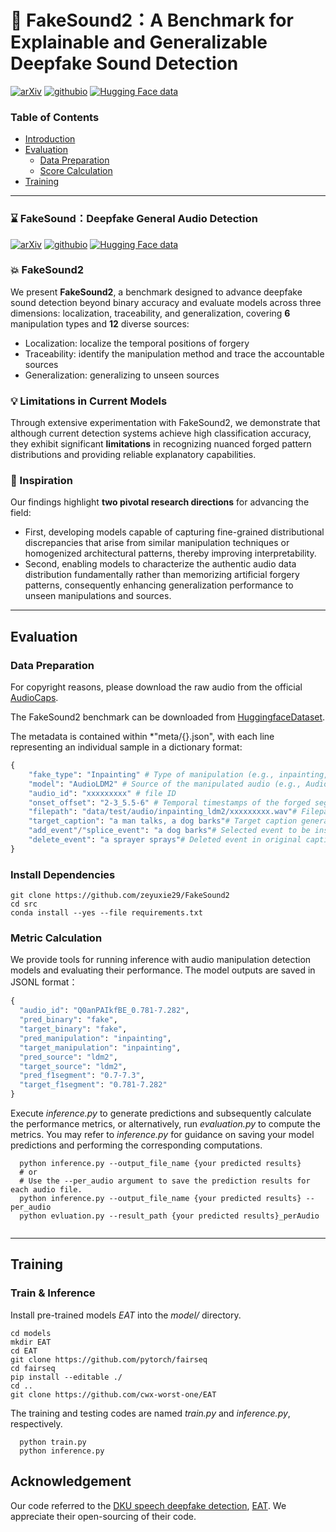 # :mag_right: FakeSound2：A Benchmark for Explainable and Generalizable Deepfake Sound Detection
[![arXiv](https://img.shields.io/badge/arXiv-2509.17162-brightgreen.svg?style=flat-square)](https://arxiv.org/abs/2509.17162)
[![githubio](https://img.shields.io/badge/GitHub.io-Audio_Samples-blue?logo=Github&style=flat-square)](https://zeyuxie29.github.io/FakeSound2)
[![Hugging Face data](https://img.shields.io/badge/%F0%9F%A4%97%20Hugging%20Face-Dataset-blue)](https://huggingface.co/datasets/ZeyuXie/FakeSound2)

### Table of Contents

 - [Introduction](#introduction)
 - [Evaluation](#evaluation)
     - [Data Preparation](#preparation)
     - [Score Calculation](#metric)
 - [Training](#training)

***

### :hourglass: FakeSound：Deepfake General Audio Detection 

[![arXiv](https://img.shields.io/badge/arXiv-2406.08052-brightgreen.svg?style=flat-square)](https://arxiv.org/abs/2406.08052)
[![githubio](https://img.shields.io/badge/GitHub.io-Audio_Samples-blue?logo=Github&style=flat-square)](https://fakesounddata.github.io/)
[![Hugging Face data](https://img.shields.io/badge/%F0%9F%A4%97%20Hugging%20Face-Dataset-blue)](https://huggingface.co/datasets/ZeyuXie/FakeSound/tree/main)

<a id="introduction"></a>
### :collision: FakeSound2
We present **FakeSound2**, a benchmark designed to advance deepfake sound detection beyond binary accuracy and evaluate models across three dimensions: 
localization, traceability, and generalization, covering **6** manipulation types and **12** diverse sources:
* Localization: localize the temporal positions of forgery
* Traceability: identify the manipulation method and trace the accountable sources
* Generalization: generalizing to unseen sources

### :bulb: Limitations in Current Models
Through extensive experimentation with FakeSound2, we demonstrate that although current detection systems achieve high classification accuracy, they exhibit significant **limitations** in recognizing nuanced forged pattern distributions and providing reliable explanatory capabilities.

### :seedling: Inspiration
 Our findings highlight **two pivotal research directions** for advancing the field: 
* First, developing models capable of capturing fine-grained distributional discrepancies that arise from similar manipulation techniques or homogenized architectural patterns, thereby improving interpretability.
* Second, enabling models to characterize the authentic audio data distribution fundamentally rather than memorizing artificial forgery patterns, consequently enhancing generalization performance to unseen manipulations and sources.

***

<a id="evaluation"></a>

## Evaluation

<a id="preparation"></a>

### Data Preparation
For copyright reasons, please download the raw audio from the official [AudioCaps](https://audiocaps.github.io/).

The FakeSound2 benchmark can be downloaded from [HuggingfaceDataset](https://huggingface.co/datasets/ZeyuXie/FakeSound2).

The metadata is contained within *"meta/{}.json", with each line representing an individual sample in a dictionary format:
```python
{
    "fake_type": "Inpainting" # Type of manipulation (e.g., inpainting, editing, ...)
    "model": "AudioLDM2" # Source of the manipulated audio (e.g., AudioLDM2, Tango2, ...)
    "audio_id": "xxxxxxxxx" # file ID
    "onset_offset": "2-3_5.5-6" # Temporal timestamps of the forged segments
    "filepath": "data/test/audio/inpainting_ldm2/xxxxxxxxx.wav"# Filepath to the audio file  
    "target_caption": "a man talks, a dog barks"# Target caption generated by LLMs or rule-based scripts
    "add_event"/"splice_event": "a dog barks"# Selected event to be inserted (Optional, in addition, splice, editing)
    "delete_event": "a sprayer sprays"# Deleted event in original caption (Optional, in separation, addition, splice, editing)
}
```

### Install Dependencies

```shell
git clone https://github.com/zeyuxie29/FakeSound2
cd src
conda install --yes --file requirements.txt
```


<a id="metric"></a>
### Metric Calculation



We provide tools for running inference with audio manipulation detection models and evaluating their performance. The model outputs are saved in JSONL format：
```python
{
  "audio_id": "Q0anPAIkfBE_0.781-7.282", 
  "pred_binary": "fake", 
  "target_binary": "fake", 
  "pred_manipulation": "inpainting", 
  "target_manipulation": "inpainting", 
  "pred_source": "ldm2", 
  "target_source": "ldm2", 
  "pred_f1segment": "0.7-7.3", 
  "target_f1segment": "0.781-7.282"
}
```

​​Execute *inference.py* to generate predictions and subsequently calculate the performance metrics, or alternatively, run *evaluation.py* to compute the metrics.​
You may refer to *inference.py* for guidance on saving your model predictions and performing the corresponding computations.
```shell
  python inference.py --output_file_name {your predicted results}
  # or 
  # Use the --per_audio argument to save the prediction results for each audio file.​
  python inference.py --output_file_name {your predicted results} --per_audio
  python evluation.py --result_path {your predicted results}_perAudio
  
```

***

<a id="training"></a>
## Training
### Train & Inference

Install pre-trained models *EAT* into the *model/* directory.
```shell
cd models
mkdir EAT
cd EAT
git clone https://github.com/pytorch/fairseq
cd fairseq
pip install --editable ./
cd ..
git clone https://github.com/cwx-worst-one/EAT
```

The training and testing codes are named *train.py* and *inference.py*, respectively.
```shell
  python train.py
  python inference.py
```


## Acknowledgement
Our code referred to the [DKU speech deepfake detection](https://github.com/caizexin/speechbrain_PartialFake), [EAT](https://github.com/cwx-worst-one/EAT). We appreciate their open-sourcing of their code.

